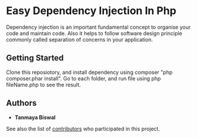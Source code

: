 # Easy Dependency Injection In Php

Dependency injection is an important fundamental concept to organise your code and maintain code. Also it helps to follow software design principle commonly called separation of concerns in your application. 

## Getting Started
Clone this reposiotory, and install dependency using composer "php composer.phar install". Go to each folder, and run file using php fileName.php to see the result.


## Authors

* **Tanmaya Biswal**

See also the list of [contributors](https://github.com/your/project/contributors) who participated in this project.

